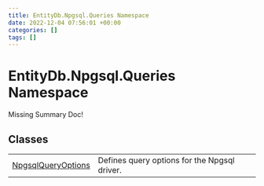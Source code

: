 ```yaml
---
title: EntityDb.Npgsql.Queries Namespace
date: 2022-12-04 07:56:01 +00:00
categories: []
tags: []
---
```


# EntityDb.Npgsql.Queries Namespace
Missing Summary Doc!
## Classes
<table><tr><td><a href='dotnet./entitydb.npgsql.queries.npgsqlqueryoptions'>NpgsqlQueryOptions</a></td><td>
Defines query options for the Npgsql driver.
</td></tr></table>
